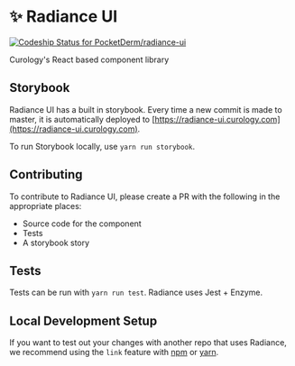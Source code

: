 # ✨ Radiance UI
[ ![Codeship Status for PocketDerm/radiance-ui](https://app.codeship.com/projects/b14c5140-badd-0136-4a26-6e82e5b69006/status?branch=master)](https://app.codeship.com/projects/312533)

Curology's React based component library

## Storybook
Radiance UI has a built in storybook. Every time a new commit is made to
master, it is automatically deployed to
[https://radiance-ui.curology.com](https://radiance-ui.curology.com).

To run Storybook locally, use `yarn run storybook`.

## Contributing
To contribute to Radiance UI, please create a PR with the following in
the appropriate places:

- Source code for the component
- Tests
- A storybook story

## Tests
Tests can be run with `yarn run test`. Radiance uses Jest + Enzyme.


## Local Development Setup
If you want to test out your changes with another repo that uses
Radiance, we recommend using the `link` feature with [npm](https://docs.npmjs.com/cli/link)
or [yarn](https://yarnpkg.com/lang/en/docs/cli/link/).
